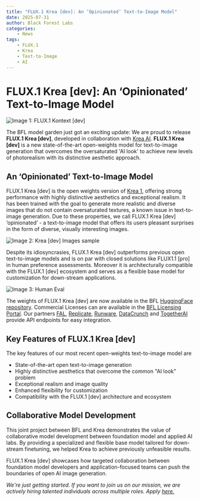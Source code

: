 ```yaml
---
title: "FLUX.1 Krea [dev]: An ‘Opinionated’ Text-to-Image Model"
date: 2025-07-31
author: Black Forest Labs
categories:
    - News
tags:
    - FLUX.1
    - Krea
    - Text-to-Image
    - AI
---
```


# FLUX.1 Krea [dev]: An ‘Opinionated’ Text-to-Image Model

![Image 1: FLUX.1 Kontext [dev]](https://cdn.sanity.io/images/gsvmb6gz/production/d14326c68b9dd45088913aa19580f2c904be31af-940x377.jpg?rect=31,0,878,377&w=960&h=412&fit=max&auto=format)

The BFL model garden just got an exciting update: We are proud to release **FLUX.1 Krea [dev]**, developed in collaboration with [Krea AI](http://krea.ai/blog/flux-krea-open-source-release). **FLUX.1 Krea [dev]** is a new state-of-the-art open-weights model for text-to-image generation that overcomes the oversaturated 'AI look' to achieve new levels of photorealism with its distinctive aesthetic approach.

## An ‘Opinionated’ Text-to-Image Model

FLUX.1 Krea [dev] is the open weights version of [Krea 1](http://krea.ai/krea-1), offering strong performance with highly distinctive aesthetics and exceptional realism. It has been trained with the goal to generate more realistic and diverse images that do not contain oversaturated textures, a known issue in text-to-image generation. Due to these properties, we call FLUX.1 Krea [dev] ‘opinionated’ - a text-to-image model that offers its users pleasant surprises in the form of diverse, visually interesting images.

![Image 2: Krea [dev] Images sample](https://cdn.sanity.io/images/gsvmb6gz/production/447cb391bb54864ff4c9e478d311fd1ad2badd21-3072x2560.jpg?fit=max&auto=format)

Despite its idiosyncrasies, FLUX.1 Krea [dev] outperforms previous open text-to-image models and is on par with closed solutions like FLUX1.1 [pro] in human preference assessments. Moreover it is architecturally compatible with the FLUX.1 [dev] ecosystem and serves as a flexible base model for customization for down-stream applications.

![Image 3: Human Eval](https://cdn.sanity.io/images/gsvmb6gz/production/63a9e1e322f8db4e5af92dc4e9e73cff0ace6563-4698x2635.png?fit=max&auto=format)

The weights of FLUX.1 Krea [dev] are now available in the BFL [HuggingFace repository](https://huggingface.co/black-forest-labs/FLUX.1-Krea-dev). Commercial Licenses can are available in the [BFL Licensing Portal](https://bfl.ai/pricing/licensing). Our partners [FAL](https://fal.ai/models/fal-ai/flux/krea), [Replicate](http://replicate.com/black-forest-labs/flux-krea-dev), [Runware](https://runware.ai/models#image-flux), [DataCrunch](https://datacrunch.io/managed-endpoints/flux-krea) and [TogetherAI](http://www.together.ai/models/flux-1-krea-dev) provide API endpoints for easy integration.

## Key Features of FLUX.1 Krea [dev]

The key features of our most recent open-weights text-to-image model are

- State-of-the-art open text-to-image generation
- Highly distinctive aesthetics that overcome the common "AI look" problem
- Exceptional realism and image quality
- Enhanced flexibility for customization
- Compatibility with the FLUX.1 [dev] architecture and ecosystem

## Collaborative Model Development

This joint project between BFL and Krea demonstrates the value of collaborative model development between foundation model and applied AI labs. By providing a specialized and flexible base model tailored for down-stream finetuning, we helped Krea to achieve previously unfeasible results.

FLUX.1 Krea [dev] showcases how targeted collaboration between foundation model developers and application-focused teams can push the boundaries of open AI image generation.

_We're just getting started. If you want to join us on our mission, we are actively hiring talented individuals across multiple roles. Apply_ [_here._](https://job-boards.greenhouse.io/blackforestlabs)
